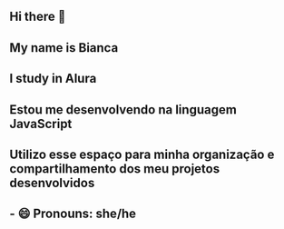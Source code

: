 ## Hi there 👋
## My name is Bianca
## I study in Alura
## Estou me desenvolvendo na linguagem JavaScript
## Utilizo esse espaço para minha organização e compartilhamento dos meu projetos desenvolvidos
## - 😄 Pronouns: she/he
<!--
**bibiacats/bibiacats** is a ✨ _special_ ✨ repository because its `README.md` (this file) appears on your GitHub profile.

Here are some ideas to get you started:

- 🔭 I’m currently working on ...
- 🌱 I’m currently learning ...
- 👯 I’m looking to collaborate on ...
- 🤔 I’m looking for help with ...
- 💬 Ask me about ...
- 📫 How to reach me: ...
- 😄 Pronouns: ... she/he
- ⚡ Fun fact: ...
-->
